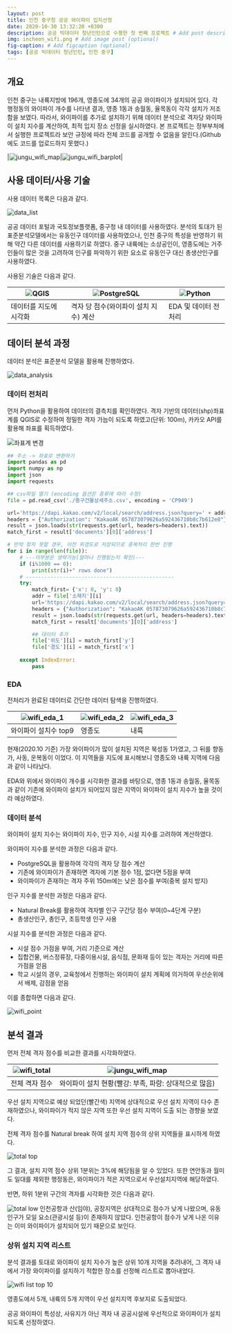 ```yaml
---
layout: post
title: 인천 중구청 공공 와이파이 입지선정
date: 2020-10-30 13:32:20 +0300
description: 공공 빅데이터 청년인턴으로 수행한 첫 번째 프로젝트 # Add post description (optional)
img: incheon_wifi.png # Add image post (optional)
fig-caption: # Add figcaption (optional)
tags: [공공 빅데이터 청년인턴, 인천 중구]
---
```

## 개요

인천 중구는 내륙지방에 196개, 영종도에 34개의 공공 와이파이가 설치되어 있다. 각 행정동의 와이파이 개수를 나타낸 결과, 영종 1동과 송월동, 율목동이 각각 설치가 저조함을 보였다. 따라서, 와이파이를 추가로 설치하기 위해 데이터 분석으로 격자당 와이파이 설치 지수를 계산하여, 최적 입지 장소 선정을 실시하였다. 본 프로젝트는 정부부처에서 실행한 프로젝트라 보안 규정에 따라 전체 코드를 공개할 수 없음을 알린다.(Github에도 코드를 업로드하지 못했다.)

|![jungu_wifi_map]({{site.baseurl}}/assets/img/jungu_wifi_1.jpg)|![jungu_wifi_barplot]({{site.baseurl}}/assets/img/jungu_wifi_barplot.jpg)|





## 사용 데이터/사용 기술

사용 데이터 목록은 다음과 같다.

![data_list]({{site.baseurl}}/assets/img/wifi_data_list.jpg)

공공 데이터 포털과 국토정보플랫폼, 중구청 내 데이터를 사용하였다. 분석의 토대가 된 표준분석모델에서는 유동인구 데이터를 사용하였으나, 인천 중구의 특성을 반영하기 위해 약간 다른 데이터를 사용하기로 하였다. 중구 내륙에는 소상공인이, 영종도에는 거주인들이 많은 것을 고려하여 인구를 파악하기 위한 요소로 유동인구 대신 총생산인구를 사용하였다.

사용된 기술은 다음과 같다.

| ![QGIS]({{site.baseurl}}/assets/img/QGIS.jpg) | ![PostgreSQL]({{site.baseurl}}/assets/img/PostgreSQL.jpg) | ![Python]({{site.baseurl}}/assets/img/Python.png) |
| --------------------------------------------- | --------------------------------------------------------- | ------------------------------------------------- |
| 데이터를 지도에 시각화                        | 격자 당 점수(와이파이 설치 지수) 계산                     | EDA 및 데이터 전처리                              |





## 데이터 분석 과정
데이터 분석은 표준분석 모델을 활용해 진행하였다.

![data_analysis]({{site.baseurl}}/assets/img/wifi_data_analysis.jpg)



### 데이터 전처리

먼저 Python을 활용하여 데이터의 결측치를 확인하였다. 격자 기반의 데이터(shp)좌표계를 QGIS로 수정하여 정밀한 격자 가늠이 되도록 하였고(단위: 100m), 카카오 API를 활용해 좌표를 획득하였다.

![좌표계 변경]({{site.baseurl}}/assets/img/change_coordinate.jpg)

```python
## 주소 -> 좌표로 변환하기
import pandas as pd
import numpy as np
import json
import requests

## csv파일 열기 (encoding 옵션은 종류에 따라 수정)
file = pd.read_csv('./중구건물상세주소.csv', encoding = 'CP949')

url='https://dapi.kakao.com/v2/local/search/address.json?query=' + addr
headers = {"Authorization": "KakaoAK 057873079626a592436710b8c7b612e8"}
result = json.loads(str(requests.get(url, headers=headers).text))
match_first = result['documents'][0]['address']

# 만약 찾지 못할 경우, 이전 위경도로 저장되므로 중복처리 한번 진행
for i in range(len(file)):
    # ---이부분은 생략가능(얼마나 진행됬는지 확인)---
    if (i%1000 == 0):
        print(str(i)+" rows done")
    # ------------------------------------------------
    try:
        match_first= {'x': 0, 'y': 0}
        addr = file['소재지'][i]
        url='https://dapi.kakao.com/v2/local/search/address.json?query=' + addr
        headers = {"Authorization": "KakaoAK 057873079626a592436710b8c7b612e8"}
        result = json.loads(str(requests.get(url, headers=headers).text))
        match_first = result['documents'][0]['address']

        ## 데이터 추가
        file['위도'][i] = match_first['y']
        file['경도'][i] = match_first['x']
        
    except IndexError:
        pass
```



### EDA

전처리가 완료된 데이터로 간단한 데이터 탐색을 진행하였다.

| ![wifi_eda_1]({{site.baseurl}}/assets/img/wifi_eda.jpg) | ![wifi_eda_2]({{site.baseurl}}/assets/img/wifi_eda1.jpg) | ![wifi_eda_3]({{site.baseurl}}/assets/img/wifi_eda2.jpg) |
| ------------------------------------------------------- | -------------------------------------------------------- | -------------------------------------------------------- |
| 와이파이 설치수 top9                                    | 영종도                                                   | 내륙                                                     |

현재(2020.10 기준) 가장 와이파이가 많이 설치된 지역은 북성동 1가였고, 그 뒤를 향동가, 사동, 운복동이 이었다. 이 지역들을 지도에 표시해보니 영종도와 내륙 지역에 다음과 같이 나타났다.

EDA와 위에서 와이파이 개수를 시각화한 결과를 바탕으로, 영종 1동과 송월동, 율목동과 같이 기존에 와이파이 설치가 되어있지 않은 지역이 와이파이 설치 지수가 높을 것이라 예상하였다. 



### 데이터 분석

와이파이 설치 지수는 와이파이 지수, 인구 지수, 시설 지수를 고려하여 계산하였다.

와이파이 지수를 분석한 과정은 다음과 같다.

- PostgreSQL을 활용하여 각각의 격자 당 점수 계산
- 기존에 와이파이가 존재하면 격자에 기본 점수 1점, 없다면 5점을 부여
- 와이파이가 존재하는 격자 주위 150m에는 낮은 점수를 부여(중복 설치 방지)

인구 지수를 분석한 과정은 다음과 같다.

- Natural Break를 활용하여 격자별 인구 구간당 점수 부여(0~4단계 구분)
- 총생산인구, 총인구, 초등학생 인구 사용

시설 지수를 분석한 과정은 다음과 같다.

- 시설 점수 가점을 부여, 거리 기준으로 계산
- 집합건물, 버스정류장, 다중이용시설, 음식점, 문화재 등이 있는 격자는 거리에 따른 가점을 얻음
- 학교 시설의 경우, 교육청에서 진행하는 와이파이 설치 계획에 의거하여 우선순위에서 배제, 감점을 얻음

이를 종합하면 다음과 같다.

![wifi_point]({{site.baseurl}}/assets/img/wifi_point.jpg)





## 분석 결과

먼저 전체 격자 점수를 비교한 결과를 시각화하였다.

| ![wifi_total]({{site.baseurl}}/assets/img/all_rate.jpg) | ![jungu_wifi_map]({{site.baseurl}}/assets/img/jungu_wifi_1.jpg) |
| ------------------------------------------------------- | ------------------------------------------------------------ |
| 전체 격자 점수                                          | 와이파이 설치 현황(빨강: 부족, 파랑: 상대적으로 많음)        |

우선 설치 지역으로 예상 되었던(빨간색) 지역에 상대적으로 우선 설치 지역이 다수 존재하였으나, 와이파이가 적지 않은 지역 또한 우선 설치 지역이 도출 되는 경향을 보였다.

전체 격자 점수를 Natural break 하여 설치 지역 점수의 상위 지역들을 표시하게 하였다.

![total top]({{site.baseurl}}/assets/img/total_top.jpg)

그 결과, 설치 지역 점수 상위 1분위는 3%에 해당됨을 알 수 있었다. 또한 연안동과 월미도 일대를 제외한 행정동은, 와이파이가 적은 지역으로서 우선설치지역에 해당하였다.

반면, 하위 1분위 구간의 격자를 시각화한 것은 다음과 같다.

![total low]({{site.baseurl}}/assets/img/total_low.jpg)
인천공항과 산(임야), 공장지역은 상대적으로 점수가 낮게 나왔으며, 유동인구가 모일 요소(관광시설 등)이 존재하지 않았다. 인천공항이 점수가 낮게 나온 이유는 이미 와이파이가 설치되어 있기 때문으로 보인다.

### 상위 설치 지역 리스트

분석 결과를 토대로 와이파이 설치 지수가 높은 상위 10개 지역을 추려내어, 그 격자 내에서 가장 와이파이를 설치하기 적합한 장소를 선정해 리스트로 뽑아내었다.

![wifi list top 10]({{site.baseurl}}/assets/img/wifi_list_top10.png)

영종도에서 5개, 내륙의 5개 지역이 우선 설치지역 후보지로 도출되었다. 

공공 와이파이 특성상, 사유지가 아닌 격자 내 공공시설에 우선적으로 와이파이가 설치되도록 선정하였다.
